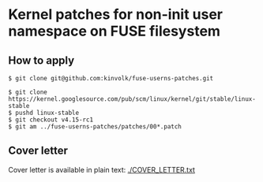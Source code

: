 # Kernel patches for non-init user namespace on FUSE filesystem

## How to apply

```
$ git clone git@github.com:kinvolk/fuse-userns-patches.git

$ git clone https://kernel.googlesource.com/pub/scm/linux/kernel/git/stable/linux-stable
$ pushd linux-stable
$ git checkout v4.15-rc1
$ git am ../fuse-userns-patches/patches/00*.patch
```

## Cover letter

Cover letter is available in plain text: [./COVER_LETTER.txt](./COVER_LETTER.txt)
